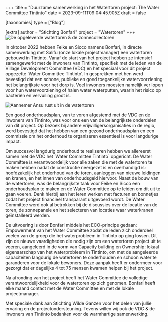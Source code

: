 +++
title = "Duurzame samenwerking in het Watertoren project:  The Water Committee Tintinto"
date = 2023-09-11T09:04:45.905Z
draft = false

[taxonomies]
type = ["Blog"]

[extra]
author = "Stichting Bonfari"
project = "Watertoren"
+++
![De opgeleverde watertoren & de zonnecollectoren](https://res.cloudinary.com/bonfari/image/upload/c_fill,f_auto,q_auto,w_768/v1694423014/opgeleverde_watertoren.jpg "De opgeleverde watertoren & de zonnecollectoren")

In oktober 2022 hebben Feike en Sicco namens Bonfari, in directe samenwerking met Salifu (onze lokale projectmanager) een watertoren gebouwd in Tintinto. Vanaf de start van het project hebben ze intensief samengewerkt met de inwoners van Tintinto, specifiek met de leden van de Village Development Committee (VDC) en het speciaal voor dit project opgezette ‘Water Committee Tintinto’. In gesprekken met hen werd bevestigd dat een schone, publieke en goed toegankelijke watervoorziening het belangrijkste voor het dorp is. Veel inwoners moesten namelijk ver lopen voor hun watervoorziening of halen water waterputten, waarin het risico op bacteriën en vervuiling groot is. 

<!-- more --> 

![Aannemer Ansu rust uit in de watertoren](https://res.cloudinary.com/bonfari/image/upload/c_fill,f_auto,q_auto,w_768/v1694423033/Aannemer_Ansu.png "Aannemer Ansu rust uit in de watertoren")

Een goed onderhoudsplan, van te voren afgestemd met de VDC en de inwoners van Tintinto, was voor ons een van de belangrijkste onderdelen van dit project. Op bezoek bij andere vrijwilligersorganisaties in de regio, werd bevestigd dat het hebben van een gezond onderhoudsplan en een commissie om het onderhoud te organiseren essentieel is voor langdurige impact. 

Om succesvol langdurig onderhoud te realiseren hebben we allereerst samen met de VDC het ‘Water Committee Tintinto` opgericht. De Water Committee is verantwoordelijk voor alle zaken die met de watertoren te maken hebben nadat de constructie neergezet is en overhandigd is: hoofdzakelijk het onderhoud van de toren, aanleggen van nieuwe leidingen en kranen, en het innen van onderhoudsgeld hiervoor. Naast de bouw van de watertoren, was de belangrijkste taak voor Feike en Sicco een onderhoudsplan te maken en de Water Committee op te leiden om dit uit te gaan voeren. Denk hierbij aan het leren werken met facturen en bonnetjes zodat het project financieel transparant uitgevoerd wordt. De Water Committee werd ook al betrokken bij de discussies over de locatie van de toren, de zonnepanele en het selecteren van locaties waar waterkranen geïnstalleerd werden. 

De uitvoering is door Bonfari middels het ECO-principe gedaan: Empowerment van het Water Committee zodat de leden zich onderdeel voelen van de groep die het waterprobleem in Tintinto op ging lossen. Dit zijn de nieuwe vaardigheden die nodig zijn om een watertoren project uit te voeren, aangeleerd in de vorm van Capacity building en Ownership: lokaal eigenaarschap van het waterprobleem in Tintinto, om met de aangeleerde capaciteiten langdurig de watertoren te onderhouden en schoon water te garanderen voor de lokale bewoners. Deze aanpak heeft er ondermeer voor gezorgt dat er dagelijks 4 tot 75 mensen kwamen helpen bij het project. 

Na afronding van het project heeft het Water Committee de volledige verantwoordelijkheid voor de watertoren op zich genomen. Bonfari heeft elke maand contact met de Water Committee en met de lokale projectmanager. 

Met speciale dank aan Stichting Wilde Ganzen voor het delen van jullie ervaring en de projectondersteuning. Tevens willen wij ook de VDC & de inwoners van Tintinto bedanken voor de warmhartige samenwerking. 

<!--EndFragment-->